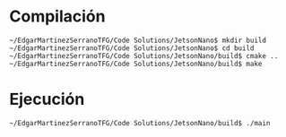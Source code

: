 # Compilación
<pre><code>~/EdgarMartinezSerranoTFG/Code Solutions/JetsonNano$ mkdir build
~/EdgarMartinezSerranoTFG/Code Solutions/JetsonNano$ cd build
~/EdgarMartinezSerranoTFG/Code Solutions/JetsonNano/build$ cmake ..
~/EdgarMartinezSerranoTFG/Code Solutions/JetsonNano/build$ make
</code></pre>

# Ejecución
<pre><code>~/EdgarMartinezSerranoTFG/Code Solutions/JetsonNano/build$ ./main
</code></pre>
